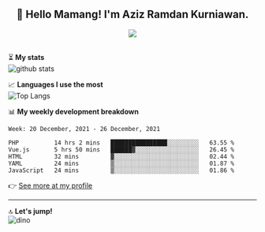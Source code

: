 <h2 align="center">👋 Hello Mamang! I'm Aziz Ramdan Kurniawan.</h2>  
<p align="center">
  <img src="https://komarev.com/ghpvc/?username=azizramdan"> <br><br>
</p>
    
⏳ **My stats**  
![github stats](https://github-readme-stats.vercel.app/api?username=azizramdan&show_icons=true&count_private=true&title_color=000&hide_border=true&hide_title=true)  

📈 **Languages I use the most**  
![Top Langs](https://github-readme-stats.vercel.app/api/top-langs/?username=azizramdan&layout=compact&langs_count=6&hide=tsql&hide_border=true&hide_title=true&exclude_repo=Futsal-Go,Futsal-Go-Admin,Sistem-Informasi-Sensus-Harian-Rawat-Inap)  

📊 **My weekly development breakdown**
<!--START_SECTION:waka-->
```text
Week: 20 December, 2021 - 26 December, 2021

PHP          14 hrs 2 mins   ████████████████░░░░░░░░░   63.55 % 
Vue.js       5 hrs 50 mins   ██████▓░░░░░░░░░░░░░░░░░░   26.45 % 
HTML         32 mins         ▓░░░░░░░░░░░░░░░░░░░░░░░░   02.44 % 
YAML         24 mins         ▒░░░░░░░░░░░░░░░░░░░░░░░░   01.87 % 
JavaScript   24 mins         ▒░░░░░░░░░░░░░░░░░░░░░░░░   01.86 % 
```
<!--END_SECTION:waka-->
👉 [See more at my profile](https://wakatime.com/@azizramdan)
***
🔝 **Let's jump!**  
![dino](https://raw.githubusercontent.com/azizramdan/azizramdan/master/dino.gif)  
